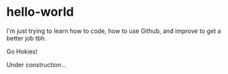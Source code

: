 # hello-world

I'm just trying to learn how to code, how to use Github, and improve to get a better job tbh.

Go Hokies!

Under construction...
